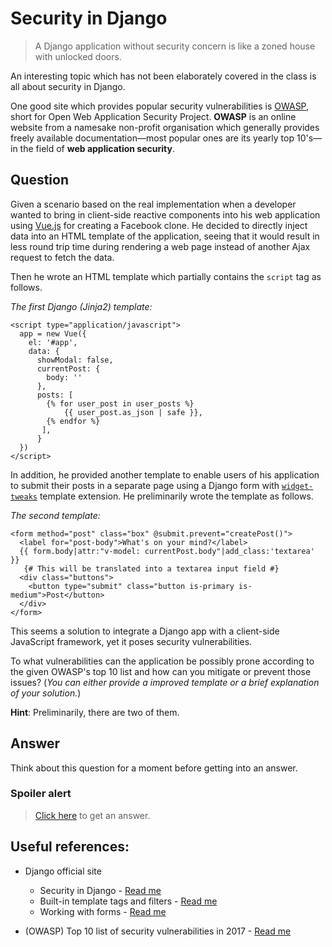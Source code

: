 # Security in Django

> A Django application without security concern is like a zoned house with unlocked doors.

An interesting topic which has not been elaborately covered in the class is all about security in Django. 

One good site which provides popular security vulnerabilities is [OWASP](https://www.owasp.org/index.php/Main_Page), short for Open Web Application Security Project. **OWASP** is an online website from a namesake non-profit organisation which generally provides freely available documentation—most popular ones are its yearly top 10's—in the field of **web application security**.

## Question

Given a scenario based on the real implementation when a developer wanted to bring in client-side reactive components into his web application using [Vue.js](https://vuejs.org/) for creating a Facebook clone. He decided to directly inject data into an HTML template of the application, seeing that it would result in less round trip time during rendering a web page instead of another Ajax request to fetch the data.

Then he wrote an HTML template which partially contains the `script` tag as follows.

_The first Django (Jinja2) template:_

```jinja
<script type="application/javascript">
  app = new Vue({
    el: '#app',
    data: {
      showModal: false,
      currentPost: {
        body: ''
      },
      posts: [
        {% for user_post in user_posts %}
            {{ user_post.as_json | safe }},
        {% endfor %}
       ],
      }
  })
</script>
```

In addition, he provided another template to enable users of his application to submit their posts in a separate page using a Django form with [`widget-tweaks`](https://pypi.org/project/django-widget-tweaks/) template extension. He preliminarily wrote the template as follows.

_The second template:_

```jinja
<form method="post" class="box" @submit.prevent="createPost()">
  <label for="post-body">What's on your mind?</label>
  {{ form.body|attr:"v-model: currentPost.body"|add_class:'textarea' }}
   {# This will be translated into a textarea input field #}
  <div class="buttons">
    <button type="submit" class="button is-primary is-medium">Post</button>
  </div>
</form>
```

This seems a solution to integrate a Django app with a client-side JavaScript framework, yet it poses security vulnerabilities.

To what vulnerabilities can the application be possibly prone according to the given OWASP's top 10 list and how can you mitigate or prevent those issues? (*You can either provide a improved template or a brief explanation of your solution.*)

**Hint**: Preliminarily, there are two of them.

## Answer
Think about this question for a moment before getting into an answer.

### **Spoiler alert**
> [Click here](answer/README.md) to get an answer.

## Useful references:

- Django official site
  - Security in Django - [Read me](https://docs.djangoproject.com/en/2.2/topics/security/)
  - Built-in template tags and filters - [Read me](https://docs.djangoproject.com/en/2.2/ref/templates/builtins/)
  - Working with forms - [Read me](https://docs.djangoproject.com/en/2.2/topics/forms/)
  
- (OWASP) Top 10 list of security vulnerabilities in 2017 - [Read me](https://www.owasp.org/index.php/Top_10-2017_Top_10)

